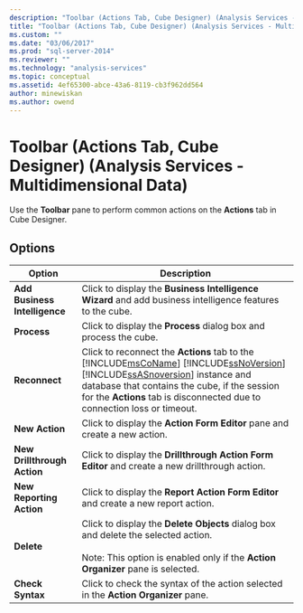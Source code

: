 ```yaml
---
description: "Toolbar (Actions Tab, Cube Designer) (Analysis Services - Multidimensional Data)"
title: "Toolbar (Actions Tab, Cube Designer) (Analysis Services - Multidimensional Data) | Microsoft Docs"
ms.custom: ""
ms.date: "03/06/2017"
ms.prod: "sql-server-2014"
ms.reviewer: ""
ms.technology: "analysis-services"
ms.topic: conceptual
ms.assetid: 4ef65300-abce-43a6-8119-cb3f962dd564
author: minewiskan
ms.author: owend
---
```

# Toolbar (Actions Tab, Cube Designer) (Analysis Services - Multidimensional Data)
  Use the **Toolbar** pane to perform common actions on the **Actions** tab in Cube Designer.  
  
## Options  
  
|Option|Description|  
|------------|-----------------|  
|**Add Business Intelligence**|Click to display the **Business Intelligence Wizard** and add business intelligence features to the cube.|  
|**Process**|Click to display the **Process** dialog box and process the cube.|  
|**Reconnect**|Click to reconnect the **Actions** tab to the [!INCLUDE[msCoName](../includes/msconame-md.md)] [!INCLUDE[ssNoVersion](../includes/ssnoversion-md.md)] [!INCLUDE[ssASnoversion](../includes/ssasnoversion-md.md)] instance and database that contains the cube, if the session for the **Actions** tab is disconnected due to connection loss or timeout.|  
|**New Action**|Click to display the **Action Form Editor** pane and create a new action.|  
|**New Drillthrough Action**|Click to display the **Drillthrough Action Form Editor** and create a new drillthrough action.|  
|**New Reporting Action**|Click to display the **Report Action Form Editor** and create a new report action.|  
|**Delete**|Click to display the **Delete Objects** dialog box and delete the selected action.<br /><br /> Note: This option is enabled only if the **Action Organizer** pane is selected.|  
|**Check Syntax**|Click to check the syntax of the action selected in the **Action Organizer** pane.|  
  
  

